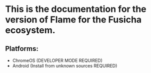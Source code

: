 # This is the documentation for the version of Flame for the Fusicha ecosystem.
## Platforms:
- ChromeOS (DEVELOPER MODE REQUIRED)
- Android (Install from unknown sources REQUIRED)
